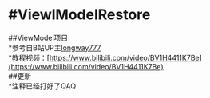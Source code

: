#ViewlModelRestore
=======================
##ViewModel项目  
*参考自B站UP主[longway777](https://space.bilibili.com/137860026)  
*教程视频：[https://www.bilibili.com/video/BV1H4411K7Be](https://www.bilibili.com/video/BV1H4411K7Be)  
##更新  
*注释已经打好了QAQ  

